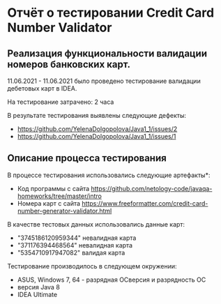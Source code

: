 # Отчёт о тестировании Credit Card Number Validator

## Реализация функциональности валидации номеров банковских карт.

11.06.2021 - 11.06.2021 было проведено тестирование валидации дебетовых карт в IDEA.

На тестирование затрачено: 2 часа

В результате тестирования выявлены следующие дефекты:
* https://github.com/YelenaDolgopolova/Java1_1/issues/2
* https://github.com/YelenaDolgopolova/Java1_1/issues/1

## Описание процесса тестирования

В процессе тестирования использовались следующие артефакты*:
* Код программы с сайта https://github.com/netology-code/javaqa-homeworks/tree/master/intro
* Номера карт с сайта https://www.freeformatter.com/credit-card-number-generator-validator.html

В качестве тестовых данных использовались данные карт:
* "3745186120959344" невалидная карта
* "371176394468564" невалидная карта
* "5354710917947082" валидая карта

Тестирование производилось в следующем окружении:
* ASUS, Windows 7, 64 - разрядная ОСверсия и разрядность ОС
* версия Java 8
* IDEA Ultimate
